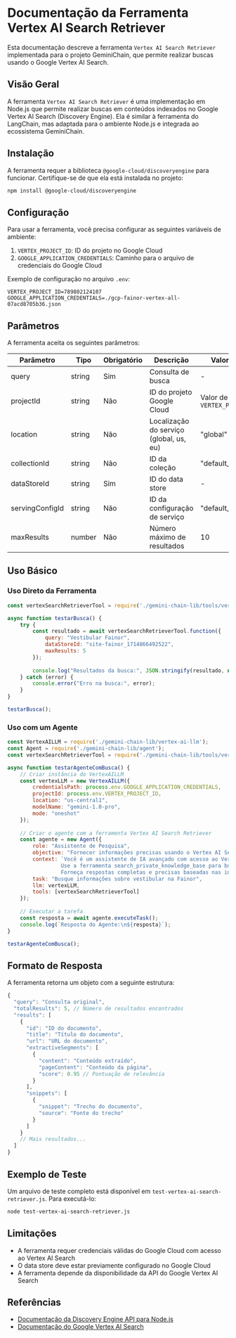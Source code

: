 # Documentação da Ferramenta Vertex AI Search Retriever

Esta documentação descreve a ferramenta `Vertex AI Search Retriever` implementada para o projeto GeminiChain, que permite realizar buscas usando o Google Vertex AI Search.

## Visão Geral

A ferramenta `Vertex AI Search Retriever` é uma implementação em Node.js que permite realizar buscas em conteúdos indexados no Google Vertex AI Search (Discovery Engine). Ela é similar à ferramenta do LangChain, mas adaptada para o ambiente Node.js e integrada ao ecossistema GeminiChain.

## Instalação

A ferramenta requer a biblioteca `@google-cloud/discoveryengine` para funcionar. Certifique-se de que ela está instalada no projeto:

```bash
npm install @google-cloud/discoveryengine
```

## Configuração

Para usar a ferramenta, você precisa configurar as seguintes variáveis de ambiente:

1. `VERTEX_PROJECT_ID`: ID do projeto no Google Cloud
2. `GOOGLE_APPLICATION_CREDENTIALS`: Caminho para o arquivo de credenciais do Google Cloud

Exemplo de configuração no arquivo `.env`:

```
VERTEX_PROJECT_ID=789802124107
GOOGLE_APPLICATION_CREDENTIALS=./gcp-fainor-vertex-all-07acd8705b36.json
```

## Parâmetros

A ferramenta aceita os seguintes parâmetros:

| Parâmetro | Tipo | Obrigatório | Descrição | Valor Padrão |
|-----------|------|-------------|-----------|--------------|
| query | string | Sim | Consulta de busca | - |
| projectId | string | Não | ID do projeto Google Cloud | Valor de `VERTEX_PROJECT_ID` |
| location | string | Não | Localização do serviço (global, us, eu) | "global" |
| collectionId | string | Não | ID da coleção | "default_collection" |
| dataStoreId | string | Sim | ID do data store | - |
| servingConfigId | string | Não | ID da configuração de serviço | "default_config" |
| maxResults | number | Não | Número máximo de resultados | 10 |

## Uso Básico

### Uso Direto da Ferramenta

```javascript
const vertexSearchRetrieverTool = require('./gemini-chain-lib/tools/vertex-ai-search-retriever-tool');

async function testarBusca() {
    try {
        const resultado = await vertexSearchRetrieverTool.function({
            query: "Vestibular Fainor",
            dataStoreId: "site-fainor_1714866492522",
            maxResults: 5
        });
        
        console.log("Resultados da busca:", JSON.stringify(resultado, null, 2));
    } catch (error) {
        console.error("Erro na busca:", error);
    }
}

testarBusca();
```

### Uso com um Agente

```javascript
const VertexAILLM = require('./gemini-chain-lib/vertex-ai-llm');
const Agent = require('./gemini-chain-lib/agent');
const vertexSearchRetrieverTool = require('./gemini-chain-lib/tools/vertex-ai-search-retriever-tool');

async function testarAgenteComBusca() {
    // Criar instância do VertexAILLM
    const vertexLLM = new VertexAILLM({
        credentialsPath: process.env.GOOGLE_APPLICATION_CREDENTIALS,
        projectId: process.env.VERTEX_PROJECT_ID,
        location: "us-central1",
        modelName: "gemini-1.0-pro",
        mode: "oneshot"
    });
    
    // Criar o agente com a ferramenta Vertex AI Search Retriever
    const agente = new Agent({
        role: "Assistente de Pesquisa",
        objective: "Fornecer informações precisas usando o Vertex AI Search",
        context: `Você é um assistente de IA avançado com acesso ao Vertex AI Search.
                 Use a ferramenta search_private_knowledge_base para buscar informações relevantes.
                 Forneça respostas completas e precisas baseadas nas informações encontradas.`,
        task: "Busque informações sobre vestibular na Fainor",
        llm: vertexLLM,
        tools: [vertexSearchRetrieverTool]
    });
    
    // Executar a tarefa
    const resposta = await agente.executeTask();
    console.log(`Resposta do Agente:\n${resposta}`);
}

testarAgenteComBusca();
```

## Formato de Resposta

A ferramenta retorna um objeto com a seguinte estrutura:

```javascript
{
  "query": "Consulta original",
  "totalResults": 5, // Número de resultados encontrados
  "results": [
    {
      "id": "ID do documento",
      "title": "Título do documento",
      "url": "URL do documento",
      "extractiveSegments": [
        {
          "content": "Conteúdo extraído",
          "pageContent": "Conteúdo da página",
          "score": 0.95 // Pontuação de relevância
        }
      ],
      "snippets": [
        {
          "snippet": "Trecho do documento",
          "source": "Fonte do trecho"
        }
      ]
    }
    // Mais resultados...
  ]
}
```

## Exemplo de Teste

Um arquivo de teste completo está disponível em `test-vertex-ai-search-retriever.js`. Para executá-lo:

```bash
node test-vertex-ai-search-retriever.js
```

## Limitações

- A ferramenta requer credenciais válidas do Google Cloud com acesso ao Vertex AI Search
- O data store deve estar previamente configurado no Google Cloud
- A ferramenta depende da disponibilidade da API do Google Vertex AI Search

## Referências

- [Documentação da Discovery Engine API para Node.js](https://www.npmjs.com/package/@google-cloud/discoveryengine)
- [Documentação do Google Vertex AI Search](https://cloud.google.com/generative-ai-app-builder/docs/locations)

